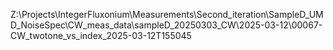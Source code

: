 Z:\Projects\IntegerFluxonium\Measurements\Second_iteration\SampleD_UMD_NoiseSpec\CW_meas_data\sampleD_20250303_CW\2025-03-12\00067-CW_twotone_vs_index_2025-03-12T155045